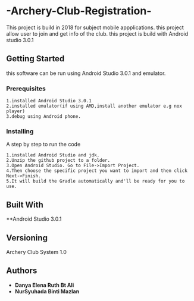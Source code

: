 # -Archery-Club-Registration-
This project is build in 2018 for subject mobile appplications. 
this project allow user to join and get info of the club.
this project is build with Android studio 3.0.1

## Getting Started
this software can be run using Android Studio 3.0.1 and emulator.

### Prerequisites



```
1.installed Android Studio 3.0.1
2.installed emulator(if using AMD,install another emulator e.g nox player)
3.debug using Android phone.
```

### Installing

A step by step to run the code

```
1.installed Android Studio and jdk.
2.Unzip the github project to a folder.
3.Open Android Studio. Go to File->Import Project.
4.Then choose the specific project you want to import and then click Next->Finish.
5.It will build the Gradle automatically and'll be ready for you to use.
```



## Built With



**Android Studio 3.0.1


## Versioning

Archery Club System 1.0 

## Authors

* **Danya Elena Ruth Bt Ali** 
* **NurSyuhada Binti Mazlan** 



